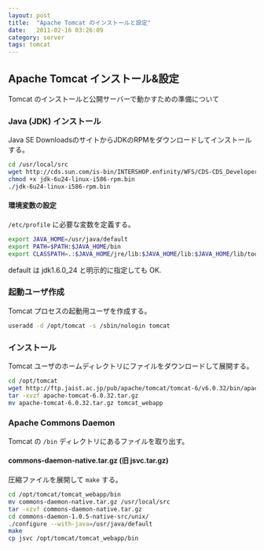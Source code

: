 ```yaml
---
layout: post
title:  "Apache Tomcat のインストールと設定"
date:   2011-02-16 03:26:09
category: server
tags: tomcat
---
```


## Apache Tomcat インストール&設定

Tomcat のインストールと公開サーバーで動かすための準備について

### Java (JDK) インストール

Java SE DownloadsのサイトからJDKのRPMをダウンロードしてインストールする。

```sh
cd /usr/local/src
wget http://cds.sun.com/is-bin/INTERSHOP.enfinity/WFS/CDS-CDS_Developer-Site/en_US/-/USD/VerifyItem-Start/jdk-6u24-linux-i586-rpm.bin?BundledLineItemUUID=5aOJ_hCunKwAAAEuhUVZCyxN&OrderID=C5iJ_hCuq2IAAAEubkVZCyxN&ProductID=xpeJ_hCwsEQAAAEtAMoADqmS&FileName=/jdk-6u24-linux-i586-rpm.bin
chmod +x jdk-6u24-linux-i586-rpm.bin
./jdk-6u24-linux-i586-rpm.bin
```

#### 環境変数の設定

`/etc/profile` に必要な変数を定義する。

```sh
export JAVA_HOME=/usr/java/default
export PATH=$PATH:$JAVA_HOME/bin
export CLASSPATH=.:$JAVA_HOME/jre/lib:$JAVA_HOME/lib:$JAVA_HOME/lib/tools.jar
```

default は jdk1.6.0_24 と明示的に指定しても OK.

### 起動ユーザ作成

Tomcat プロセスの起動用ユーザを作成する。

```sh
useradd -d /opt/tomcat -s /sbin/nologin tomcat
```

### インストール

Tomcat ユーザのホームディレクトリにファイルをダウンロードして展開する。

```sh
cd /opt/tomcat
wget http://ftp.jaist.ac.jp/pub/apache/tomcat/tomcat-6/v6.0.32/bin/apache-tomcat-6.0.32.tar.gz
tar -xvzf apache-tomcat-6.0.32.tar.gz
mv apache-tomcat-6.0.32.tar.gz tomcat_webapp
```

### Apache Commons Daemon

Tomcat の `/bin` ディレクトリにあるファイルを取り出す。

#### commons-daemon-native.tar.gz (旧 jsvc.tar.gz)

圧縮ファイルを展開して `make` する。

```sh
cd /opt/tomcat/tomcat_webapp/bin
mv commons-daemon-native.tar.gz /usr/local/src
tar -xzvf commons-daemon-native.tar.gz
cd commons-daemon-1.0.5-native-src/unix/
./configure --with-java=/usr/java/default
make
cp jsvc /opt/tomcat/tomcat_webapp/bin
```


